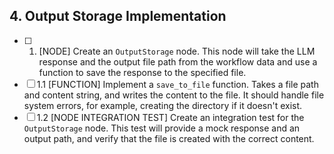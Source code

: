 ## 4. Output Storage Implementation

- [ ] 1. [NODE] Create an `OutputStorage` node. 
        This node will take the LLM response and the output file path from the workflow data and use a function to save the response to the specified file.
-   [ ] 1.1 [FUNCTION] Implement a `save_to_file` function.
        Takes a file path and content string, and writes the content to the file. It should handle file system errors, for example, creating the directory if it doesn't exist.
-   [ ] 1.2 [NODE INTEGRATION TEST] Create an integration test for the `OutputStorage` node.
        This test will provide a mock response and an output path, and verify that the file is created with the correct content. 